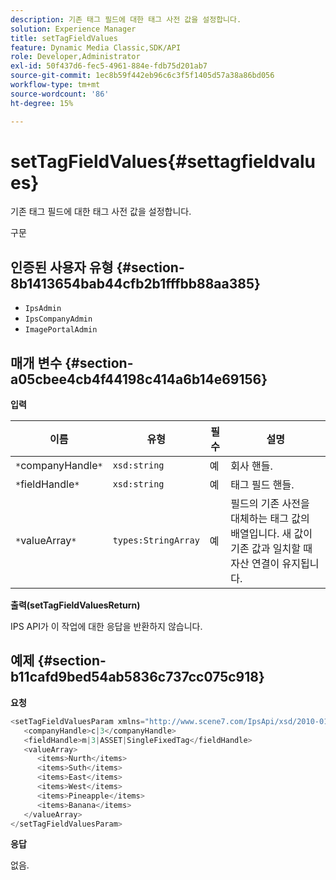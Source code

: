 ```yaml
---
description: 기존 태그 필드에 대한 태그 사전 값을 설정합니다.
solution: Experience Manager
title: setTagFieldValues
feature: Dynamic Media Classic,SDK/API
role: Developer,Administrator
exl-id: 50f437d6-fec5-4961-884e-fdb75d201ab7
source-git-commit: 1ec8b59f442eb96c6c3f5f1405d57a38a86bd056
workflow-type: tm+mt
source-wordcount: '86'
ht-degree: 15%

---
```


# setTagFieldValues{#settagfieldvalues}

기존 태그 필드에 대한 태그 사전 값을 설정합니다.

구문

## 인증된 사용자 유형 {#section-8b1413654bab44cfb2b1fffbb88aa385}

* `IpsAdmin`
* `IpsCompanyAdmin`
* `ImagePortalAdmin`

## 매개 변수 {#section-a05cbee4cb4f44198c414a6b14e69156}

**입력**

| 이름 | 유형 | 필수 | 설명 |
|---|---|---|---|
| `*`companyHandle`*` | `xsd:string` | 예 | 회사 핸들. |
| `*`fieldHandle`*` | `xsd:string` | 예 | 태그 필드 핸들. |
| `*`valueArray`*` | `types:StringArray` | 예 | 필드의 기존 사전을 대체하는 태그 값의 배열입니다. 새 값이 기존 값과 일치할 때 자산 연결이 유지됩니다. |

**출력(setTagFieldValuesReturn)**

IPS API가 이 작업에 대한 응답을 반환하지 않습니다.

## 예제 {#section-b11cafd9bed54ab5836c737cc075c918}

**요청**

```java
<setTagFieldValuesParam xmlns="http://www.scene7.com/IpsApi/xsd/2010-01-31">
   <companyHandle>c|3</companyHandle>
   <fieldHandle>m|3|ASSET|SingleFixedTag</fieldHandle>
   <valueArray>
      <items>Nurth</items>
      <items>Suth</items>
      <items>East</items>
      <items>West</items>
      <items>Pineapple</items>
      <items>Banana</items>
   </valueArray>
</setTagFieldValuesParam>
```

**응답**

없음.
